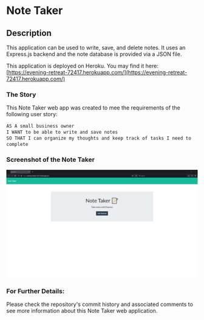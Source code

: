 # Note Taker

## Description

This application can be used to write, save, and delete notes. It uses an Express.js backend and the note database is provided via a JSON file.

This application is deployed on Heroku. You may find it here: [https://evening-retreat-72417.herokuapp.com/](https://evening-retreat-72417.herokuapp.com/)

### The Story

This Note Taker web app was created to mee the requirements of the following user story:
```
AS A small business owner
I WANT to be able to write and save notes
SO THAT I can organize my thoughts and keep track of tasks I need to complete
```

### Screenshot of the Note Taker

![Animated GIF of the Note Taker](assets/images/screenshot.gif)

### For Further Details:

Please check the repository's commit history and associated comments to see more information about this Note Taker web application.